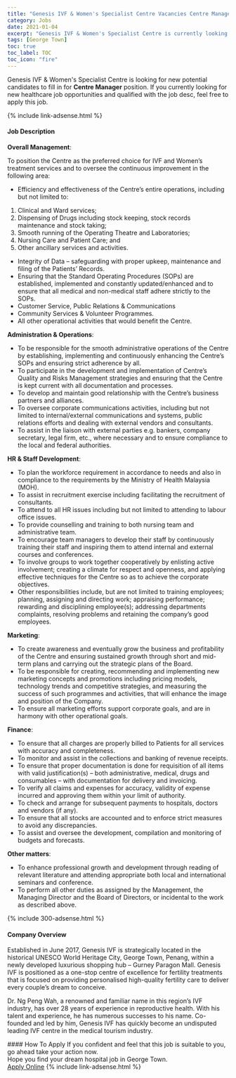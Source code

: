 ```yaml
---
title: "Genesis IVF & Women's Specialist Centre Vacancies Centre Manager" 
category: Jobs 
date: 2021-01-04 
excerpt: "Genesis IVF & Women's Specialist Centre is currently looking for suitable person to fill in the Centre Manager which positioned at George Town" 
tags: [George Town] 
toc: true 
toc_label: TOC 
toc_icon: "fire" 
--- 
```


<p>Genesis IVF & Women's Specialist Centre is looking for new potential candidates to fill in for <b>Centre Manager</b> position. If you currently looking for new healthcare job opportunities and qualified with the job desc, feel free to apply this job.
</p>{% include link-adsense.html %} 
<div><div><div><h4>Job Description</h4></div></div><div><div><span><div><p><strong>Overall Management</strong>:</p><p>To position the Centre as the preferred choice for IVF and Women&#8217;s treatment services and to oversee the continuous improvement in the following area:</p><ul><li>Efficiency and effectiveness of the Centre&#8217;s entire operations, including but not limited to:</li></ul><ol><li>Clinical and Ward services;</li><li>Dispensing of Drugs including stock keeping, stock records maintenance and stock taking;</li><li>Smooth running of the Operating Theatre and Laboratories;</li><li>Nursing Care and Patient Care; and</li><li>Other ancillary services and activities.</li></ol><ul><li>Integrity of Data &#8211; safeguarding with proper upkeep, maintenance and filing of the Patients&#8217; Records.</li><li>Ensuring that the Standard Operating Procedures (SOPs) are established, implemented and constantly updated/enhanced and to ensure that all medical and non-medical staff adhere strictly to the SOPs.</li><li>Customer Service, Public Relations &amp; Communications</li><li>Community Services &amp; Volunteer Programmes.</li><li>All other operational activities that would benefit the Centre.</li></ul><p><strong>Administration &amp; Operations</strong>:</p><ul><li>To be responsible for the smooth administrative operations of the Centre by establishing, implementing and continuously enhancing the Centre&#8217;s SOPs and ensuring strict adherence by all.</li><li>To participate in the development and implementation of Centre&#8217;s Quality and Risks Management strategies and ensuring that the Centre is kept current with all documentation and processes.</li><li>To develop and maintain good relationship with the Centre&#8217;s business partners and alliances.</li><li>To oversee corporate communications activities, including but not limited to internal/external communications and systems, public relations efforts and dealing with external vendors and consultants.</li><li>To assist in the liaison with external parties e.g. bankers, company secretary, legal firm, etc., where necessary and to ensure compliance to the local and federal authorities.</li></ul><p><strong>HR &amp; Staff Development</strong>:</p><ul><li>To plan the workforce requirement in accordance to needs and also in compliance to the requirements by the Ministry of Health Malaysia (MOH).</li><li>To assist in recruitment exercise including facilitating the recruitment of consultants.</li><li>To attend to all HR issues including but not limited to attending to labour office issues.</li><li>To provide counselling and training to both nursing team and administrative team.</li><li>To encourage team managers to develop their staff by continuously training their staff and inspiring them to attend internal and external courses and conferences.</li><li>To involve groups to work together cooperatively by enlisting active involvement; creating a climate for respect and openness, and applying effective techniques for the Centre so as to achieve the corporate objectives.</li><li>Other responsibilities include, but are not limited to training employees; planning, assigning and directing work; appraising performance; rewarding and disciplining employee(s); addressing departments complaints, resolving problems and retaining the company&#8217;s good employees.</li></ul><p><strong>Marketing</strong>:</p><ul><li>To create awareness and eventually grow the business and profitability of the Centre and ensuring sustained growth through short and mid-term plans and carrying out the strategic plans of the Board.</li><li>To be responsible for creating, recommending and implementing new marketing concepts and promotions including pricing models, technology trends and competitive strategies, and measuring the success of such programmes and activities, that will enhance the image and position of the Company.</li><li>To ensure all marketing efforts support corporate goals, and are in harmony with other operational goals.</li></ul><p><strong>Finance</strong>:</p><ul><li>To ensure that all charges are properly billed to Patients for all services with accuracy and completeness.</li><li>To monitor and assist in the collections and banking of revenue receipts.</li><li>To ensure that proper documentation is done for requisition of all items with valid justification(s) &#8211; both administrative, medical, drugs and consumables &#8211; with documentation for delivery and invoicing.</li><li>To verify all claims and expenses for accuracy, validity of expense incurred and approving them within your limit of authority.</li><li>To check and arrange for subsequent payments to hospitals, doctors and vendors (if any).</li><li>To ensure that all stocks are accounted and to enforce strict measures to avoid any discrepancies.</li><li>To assist and oversee the development, compilation and monitoring of budgets and forecasts.</li></ul><p><strong>Other matters</strong>:</p><ul><li>To enhance professional growth and development through reading of relevant literature and attending appropriate both local and international seminars and conference.</li><li>To perform all other duties as assigned by the Management, the Managing Director and the Board of Directors, or incidental to the work as described above.</li></ul></div></span></div></div></div> 
{% include 300-adsense.html %} 
<div><div><div><h4>Company Overview</h4></div></div><div><div><span><div><p>Established in June 2017, Genesis IVF is strategically located in the historical UNESCO World Heritage City, George Town, Penang, within a newly developed luxurious shopping hub &#8211; Gurney Paragon Mall. Genesis IVF is positioned as a one-stop centre of excellence for fertility treatments that is focused on providing personalised high-quality fertility care to deliver every couple&#8217;s dream to conceive.</p><p>Dr. Ng Peng Wah, a renowned and familiar name in this region&#8217;s IVF industry, has over 28 years of experience in reproductive health. With his talent and experience, he has numerous successes to his name. Co-founded and led by him, Genesis IVF has quickly become an undisputed leading IVF centre in the medical tourism industry.&#160;</p></div></span></div></div></div> 
#### How To Apply 
If you confident and feel that this job is suitable to you, go ahead take your action now. <br/> 
Hope you find your dream hospital job in George Town. <br/> 
<a href="https://www.jobstreet.com.my/en/job/centre-manager-4455003?jobId=jobstreet-my-job-4455003&sectionRank=5&token=0~1b653b48-c70c-4213-ba04-3d1cb94480c6&fr=SRP%20View%20In%20New%20Ta" class="btn btn--warning" target="_blank" rel="nofollow noopenner">Apply Online</a> 
{% include link-adsense.html %} 